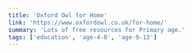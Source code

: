 ```yaml
---
title: 'Oxford Owl for Home'
link: 'https://www.oxfordowl.co.uk/for-home/'
summary: 'Lots of free resources for Primary age.'
tags: ['education', 'age-4-8', 'age-9-13']
---
```

